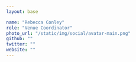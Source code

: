 ```yaml
---
layout: base

name: "Rebecca Conley"
role: "Venue Coordinator"
photo_url: "/static/img/social/avatar-main.png"
github: ""
twitter: ""
website: ""
---
```

